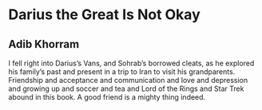 # Darius the Great Is Not Okay
## Adib Khorram
I fell right into Darius’s Vans, and Sohrab’s borrowed cleats, as he explored his family’s past and present in a trip to Iran to visit his grandparents. Friendship and acceptance and communication and love and depression and growing up and soccer and tea and Lord of the Rings and Star Trek abound in this book. A good friend is a mighty thing indeed.
